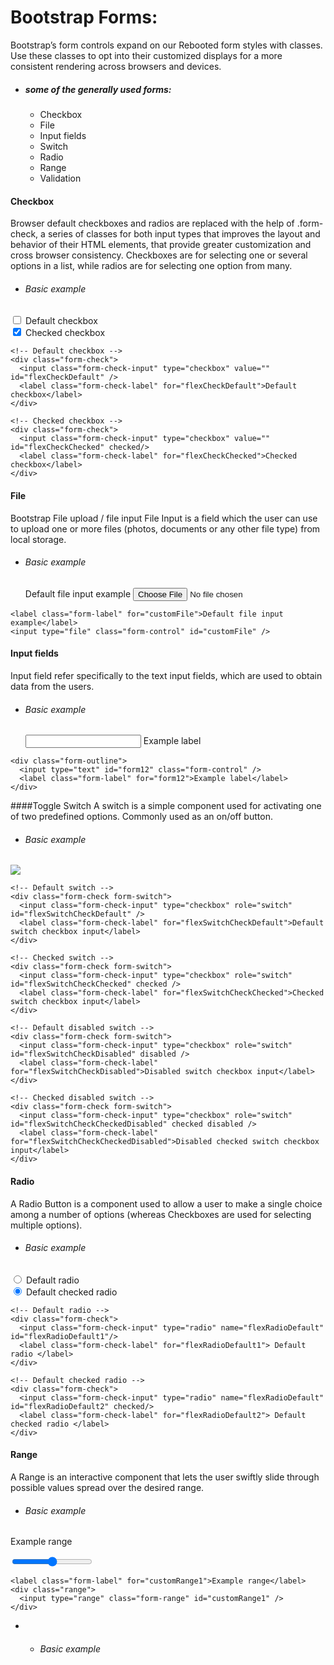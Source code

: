 # Bootstrap Forms:
Bootstrap’s form controls expand on our Rebooted form styles with classes. Use these classes to opt into their customized displays for a more consistent rendering across browsers and devices.

* <h5>some of the generally used forms:</h5>

    * Checkbox    
    * File
    * Input fields
    * Switch
    * Radio
    * Range
    * Validation

#### Checkbox
 Browser default checkboxes and radios are replaced with the help of .form-check, a series of classes for both input types that improves the layout and behavior of their HTML elements, that provide greater customization and cross browser consistency. Checkboxes are for selecting one or several options in a list, while radios are for selecting one option from many.
   * <h6> Basic example </h6>
   <!-- Default checkbox -->
<div class="form-check">
  <input class="form-check-input" type="checkbox" value="" id="flexCheckDefault" />
  <label class="form-check-label" for="flexCheckDefault">Default checkbox</label>
</div>

<!-- Checked checkbox -->
<div class="form-check">
  <input class="form-check-input" type="checkbox" value="" id="flexCheckChecked" checked/>
  <label class="form-check-label" for="flexCheckChecked">Checked checkbox</label>
</div>

``` 
<!-- Default checkbox -->
<div class="form-check">
  <input class="form-check-input" type="checkbox" value="" id="flexCheckDefault" />
  <label class="form-check-label" for="flexCheckDefault">Default checkbox</label>
</div>

<!-- Checked checkbox -->
<div class="form-check">
  <input class="form-check-input" type="checkbox" value="" id="flexCheckChecked" checked/>
  <label class="form-check-label" for="flexCheckChecked">Checked checkbox</label>
</div>
```

#### File
Bootstrap File upload / file input
File Input is a field which the user can use to upload one or more files (photos, documents or any other file type) from local storage.
* <h6> Basic example </h6>
  <label class="form-label" for="customFile">Default file input example</label>
  <input type="file" class="form-control" id="customFile" />

```
<label class="form-label" for="customFile">Default file input example</label>
<input type="file" class="form-control" id="customFile" />
```

#### Input fields 
Input field refer specifically to the text input fields, which are used to obtain data from the users.
* <h6> Basic example </h6>
  <div class="form-outline">
  <input type="text" id="form12" class="form-control" />
  <label class="form-label" for="form12">Example label</label>
</div>

```
<div class="form-outline">
  <input type="text" id="form12" class="form-control" />
  <label class="form-label" for="form12">Example label</label>
</div>
```

####Toggle Switch
A switch is a simple component used for activating one of two predefined options. Commonly used as an on/off button.

* <h6> Basic example </h6>
 <img src = "https://github.com/vickyrules/userContents/blob/main/ss.png" />

```
<!-- Default switch -->
<div class="form-check form-switch">
  <input class="form-check-input" type="checkbox" role="switch" id="flexSwitchCheckDefault" />
  <label class="form-check-label" for="flexSwitchCheckDefault">Default switch checkbox input</label>
</div>

<!-- Checked switch -->
<div class="form-check form-switch">
  <input class="form-check-input" type="checkbox" role="switch" id="flexSwitchCheckChecked" checked />
  <label class="form-check-label" for="flexSwitchCheckChecked">Checked switch checkbox input</label>
</div>

<!-- Default disabled switch -->
<div class="form-check form-switch">
  <input class="form-check-input" type="checkbox" role="switch" id="flexSwitchCheckDisabled" disabled />
  <label class="form-check-label" for="flexSwitchCheckDisabled">Disabled switch checkbox input</label>
</div>

<!-- Checked disabled switch -->
<div class="form-check form-switch">
  <input class="form-check-input" type="checkbox" role="switch" id="flexSwitchCheckCheckedDisabled" checked disabled />
  <label class="form-check-label" for="flexSwitchCheckCheckedDisabled">Disabled checked switch checkbox input</label>
</div>
```

#### Radio
A Radio Button is a component used to allow a user to make a single choice among a number of options (whereas Checkboxes are used for selecting multiple options).

* <h6> Basic example </h6>
  <!-- Default radio -->
<div class="form-check">
  <input class="form-check-input" type="radio" name="flexRadioDefault" id="flexRadioDefault1"/>
  <label class="form-check-label" for="flexRadioDefault1"> Default radio </label>
</div>

<!-- Default checked radio -->
<div class="form-check">
  <input class="form-check-input" type="radio" name="flexRadioDefault" id="flexRadioDefault2" checked/>
  <label class="form-check-label" for="flexRadioDefault2"> Default checked radio </label>
</div>

```
<!-- Default radio -->
<div class="form-check">
  <input class="form-check-input" type="radio" name="flexRadioDefault" id="flexRadioDefault1"/>
  <label class="form-check-label" for="flexRadioDefault1"> Default radio </label>
</div>

<!-- Default checked radio -->
<div class="form-check">
  <input class="form-check-input" type="radio" name="flexRadioDefault" id="flexRadioDefault2" checked/>
  <label class="form-check-label" for="flexRadioDefault2"> Default checked radio </label>
</div>
```
#### Range
A Range is an interactive component that lets the user swiftly slide through possible values spread over the desired range.

* <h6> Basic example </h6>
<label class="form-label" for="customRange1">Example range</label>
<div class="range">
  <input type="range" class="form-range" id="customRange1" />
</div>

```
<label class="form-label" for="customRange1">Example range</label>
<div class="range">
  <input type="range" class="form-range" id="customRange1" />
</div>
```



* * <h6> Basic example </h6>




  